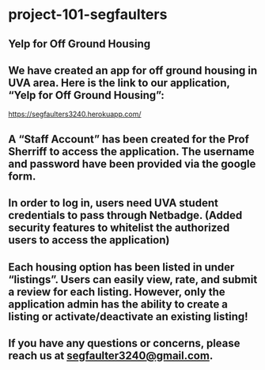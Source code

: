 # project-101-segfaulters

##                                        Yelp for Off Ground Housing
## We have created an app for off ground housing in UVA area. Here is the link to our application, “Yelp for Off Ground Housing”:
https://segfaulters3240.herokuapp.com/
## A “Staff Account” has been created for the Prof Sherriff to access the application. The username and password have been provided via the google form.
## In order to log in, users need UVA student credentials to pass through Netbadge. (Added security features to whitelist the authorized users to access the application) 
## Each housing option has been listed in under “listings”. Users can easily view, rate, and submit a review for each listing. However, only the application admin has the ability to create a listing or activate/deactivate an existing listing!
## If you have any questions or concerns, please reach us at segfaulter3240@gmail.com.

